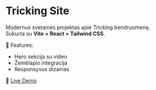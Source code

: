 # Tricking Site

Modernus svetainės projektas apie Tricking bendruomenę.  
Sukurta su **Vite + React + Tailwind CSS**.

🎯 Features:
- Hero sekcija su video
- Žemėlapio integracija
- Responsyvus dizainas

🔗 [Live Demo](https://aismantas.github.io/tricking-site/)